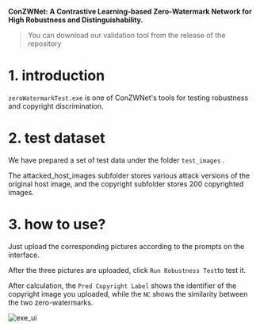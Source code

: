 **ConZWNet: A Contrastive Learning-based Zero-Watermark Network for High Robustness and Distinguishability.**

> You can download our validation tool from the release of the repository

# 1. introduction

`zeroWatermarkTest.exe` is one of ConZWNet's tools for testing robustness and copyright discrimination.



# 2. test dataset

We have prepared a set of test data under the folder `test_images` .  

The attacked_host_images subfolder stores various attack versions of the original host image, and the copyright subfolder stores 200 copyrighted images.



# 3. how to use?

Just upload the corresponding pictures according to the prompts on the interface. 

After the three pictures are uploaded, click `Run Robustness Test`to test it.

After calculation, the `Pred Copyright Label` shows the identifier of the copyright image you uploaded, while the `NC` shows the similarity between the two zero-watermarks.


![exe_ui](https://github.com/user-attachments/assets/36897946-ba4f-481c-bb13-f9ac1a3e7c47)
